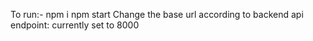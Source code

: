 To run:-
npm i
npm start
Change the base url according to backend api endpoint: currently set to 8000